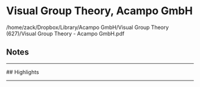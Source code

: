 # Visual Group Theory, Acampo GmbH
/home/zack/Dropbox/Library/Acampo GmbH/Visual Group Theory (627)/Visual Group Theory - Acampo GmbH.pdf
## Notes
<hr>
## Highlights
<hr>
